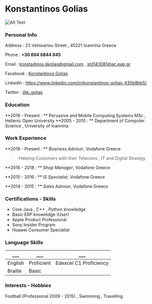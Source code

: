 # Konstantinos Golias        
![Alt Text](/Users/konstantinosgolias/Desktop/0.jpeg)

### Personal Info

Address : 23 Velissariou Street , 45221 Ioannina Greece

Phone   : **+30 694 6844 845**

Email   : konstadinos.gkolias@gmail.com , std143081@ac.eap.gr

Facebook : [Konstantinos Golias](https://www.facebook.com/golias.kostas)

LinkedIn : https://www.linkedin.com/in/konstantinos-golias-430b8bb5/

Twitter  : [@k_golias](https://twitter.com/k_golias)

### Education

**2019 - Present : ** Pervasive and Mobile Computing Systems MSc , Hellenic Open University
**2005 - 2010    : ** Department of Computer Science , University of Ioannina

### Work Experience

**2018 - Present : ** *Business Advisor*, Vodafone Greece

> -Helping Customers with their Telecoms , IT and Digital Strategy

**2016 - 2018 : ** *Shop Manager*, Vodafone Greece

**2015 - 2016 : ** *IS Specialist*, Vodafone Greece

**2014 - 2015 : ** *Sales Advisor*, Vodafone Greece


### Certifications - Skills

+ Core Java , C++ , Python knowledge
+ Basic ERP knowledge (User)
+ Apple Product Professional
+ Sony Insider Program
+ Huawei Consumer Specialist


### Language Skills

___ | ___ | ___
--- | --- | ---
English | Proficient  | Edexcel C1 Proficiency
Braille | Basic  | 

### Interests - Hobbies

 Football (Professional 2009 - 2015) , Swimming , Travelling








